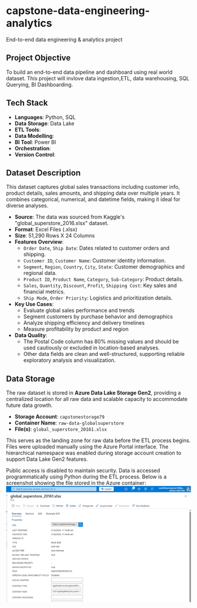 # capstone-data-engineering-analytics
End-to-end data engineering & analytics project

## Project Objective
To build an end-to-end data pipeline and dashboard using real world dataset.
This project will invlove data ingestion,ETL, data warehousing, SQL Querying, BI Dashboarding.

## Tech Stack
- **Languages**: Python, SQL
- **Data Storage**: Data Lake
- **ETL Tools**:
- **Data Modelling**:
- **BI Tool**: Power BI
- **Orchestration**:
- **Version Control**:

## Dataset Description
This dataset captures global sales transactions including customer info, product details, sales amounts, and shipping data over multiple years. It combines categorical, numerical, and datetime fields, making it ideal for diverse analyses.
- **Source**: The data was sourced from Kaggle's "global_superstore_2016.xlsx" dataset.
- **Format**: Excel Files (.xlsx)
- **Size**: 51,290 Rows X 24 Columns
- **Features Overview**:
  - `Order Date`, `Ship Date`: Dates related to customer orders and shipping.
  - `Customer ID`, `Customer Name`: Customer identity information.
  - `Segment`, `Region`, `Country`, `City`, `State`: Customer demographics and regional data.
  - `Product ID`, `Product Name`, `Category`, `Sub-Category`: Product details.
  - `Sales`, `Quantity`, `Discount`, `Profit`, `Shipping Cost`: Key sales and financial metrics.
  - `Ship Mode`, `Order Priority`: Logistics and prioritization details.
- **Key Use Cases**:
  - Evaluate global sales performance and trends
  - Segment customers by purchase behavior and demographics
  - Analyze shipping efficiency and delivery timelines
  - Measure profitability by product and region
- **Data Quality**:
  - The Postal Code column has 80% missing values and should be used cautiously or excluded in location-based analyses.
  - Other data fields are clean and well-structured, supporting reliable exploratory analysis and visualization.
 
## Data Storage
The raw dataset is stored in **Azure Data Lake Storage Gen2**, providing a centralized location for all raw data and scalable capacity to accommodate future data growth.

  - **Storage Account**: `capstonestorage79`
  - **Container Name**: `raw-data-globalsuperstore`
  - **File(s)**: `global_superstore_20161.xlsx`

This serves as the landing zone for raw data before the ETL process begins. Files were uploaded manually using the Azure Portal interface. The hierarchical namespace was enabled during storage account creation to support Data Lake Gen2 features.

Public access is disabled to maintain security. Data is accessed programmatically using Python during the ETL process. Below is a screenshot showing the file stored in the Azure container:
![Azure Blob Properties Screenshot](./Screenshots/azure_storage.png?raw=true)





